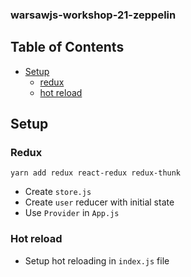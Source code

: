 ### warsawjs-workshop-21-zeppelin

## Table of Contents

- [Setup](#setup)
  - [redux](#redux)
  - [hot reload](#hot-reload)


## Setup
### Redux

`yarn add redux react-redux redux-thunk`
* Create `store.js`
* Create `user` reducer with initial state
* Use `Provider` in `App.js`

### Hot reload
* Setup hot reloading in `index.js` file
